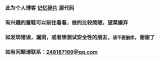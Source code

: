 ### 此为个人博客 [记忆碎片](http://www.yxiupei.cn) 源代码
### 有兴趣的童鞋可以前往看看，做的比较简陋，望莫嫌弃
### 如发现错误，漏洞，或者想测试安全性的朋友，`请不要删库`，谢谢了
### 如有问题请联系：[248187189@qq.com](http://mail.qq.com/cgi-bin/qm_share?t=qm_mailme&email=CTs9MTgxPjgxMEl4eCdqZmQ)